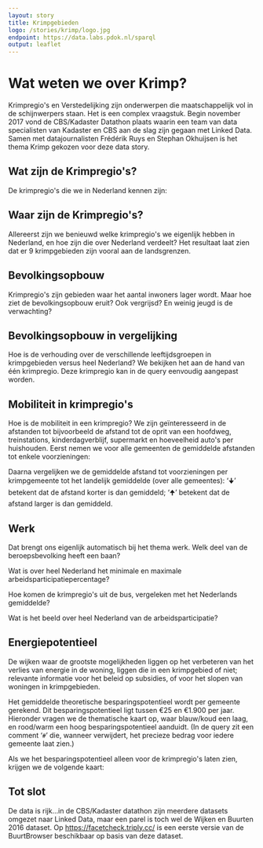 ```yaml
---
layout: story
title: Krimpgebieden
logo: /stories/krimp/logo.jpg
endpoint: https://data.labs.pdok.nl/sparql
output: leaflet
---
```



# Wat weten we over Krimp?
Krimpregio's en Verstedelijking zijn onderwerpen die maatschappelijk vol in de schijnwerpers staan. Het is een complex vraagstuk. Begin november 2017 vond de CBS/Kadaster Datathon plaats waarin een team van data specialisten van Kadaster en CBS aan de slag zijn gegaan met Linked Data. Samen met datajournalisten Frédérik Ruys en Stephan Okhuijsen is het thema Krimp gekozen voor deze data story.

## Wat zijn de Krimpregio's?
De krimpregio's die we in Nederland kennen zijn:

<div data-query
  data-query-sparql="krimpregionamen.rq">
</div>


## Waar zijn de Krimpregio's?

Allereerst zijn we benieuwd welke krimpregio's we eigenlijk hebben in Nederland, en hoe zijn die over Nederland verdeelt? Het resultaat laat zien dat er 9 krimpgebieden zijn vooral aan de landsgrenzen.

<div data-query
  data-query-sparql="krimpregios.rq">
</div>

## Bevolkingsopbouw

Krimpregio's zijn gebieden waar het aantal inwoners lager wordt. Maar hoe ziet de bevolkingsopbouw eruit? Ook vergrijsd? En weinig jeugd is de verwachting?

<div data-query="http://localhost:4000/stories/krimp/#query=PREFIX+cbs%3A+%3Chttps%3A%2F%2Fdata.pdok.nl%2Fcbs%2Fvocab%2F%3E%0APREFIX+wibu%3A+%3Chttps%3A%2F%2Fdata.pdok.nl%2Fcbs%2Fvocab%2F%3E%0APREFIX+geo%3A+%3Chttp%3A%2F%2Fwww.opengis.net%2Font%2Fgeosparql%23%3E%0APREFIX+dct%3A+%3Chttp%3A%2F%2Fpurl.org%2Fdc%2Fterms%2F%3E%0APREFIX+krimp%3A+%3Chttps%3A%2F%2Fdata.pdok.nl%2Fcbs%2Fid%2Fkrimpgebied%2F%3E%0APREFIX+rdfs%3A+%3Chttp%3A%2F%2Fwww.w3.org%2F2000%2F01%2Frdf-schema%23%3E%0Aselect+%3Fregionaam%0A((%3Finw_0_15+%2F+%3Finw_tot)+as+%3Ffactor_inwnrs_0_15_jr+)%0A((%3Finw_15_25+%2F+%3Finw_tot)+as+%3Ffactor_inwnrs_15_25_jr+)%0A((%3Finw_25_45+%2F+%3Finw_tot)+as+%3Ffactor_inwnrs_25_45_jr+)%0A((%3Finw_45_65+%2F+%3Finw_tot)+as+%3Ffactor_inwnrs_45_65_jr+)%0A((%3Finw_65_ouder+%2F+%3Finw_tot)+as+%3Ffactor_inwnrs_65_jr_plus+)%0A%7B%0A++select+%3Fregionaam+(sum(%3Fg_tot)+as+%3Finw_tot+)%0A++(sum(%3Fg_lg1)+as+%3Finw_0_15+)%0A++(sum(%3Fg_lg2)+as+%3Finw_15_25+)%0A++(sum(%3Fg_lg3)+as+%3Finw_25_45+)%0A++(sum(%3Fg_lg4)+as+%3Finw_45_65+)%0A++(sum(%3Fg_lg5)+as+%3Finw_65_ouder+)%0A++where+%7B%0A++++%7B%0A++++++select+*%0A++++++where+%7B%0A++++++++graph+%3Chttps%3A%2F%2Fdata.pdok.nl%2Fcbs%2Fkrimpgebieden_2016%3E+%7B%0A++++++++++%3Fgemeente+a+cbs%3AGemeente+.%0A++++++++++%3Fregio+%5Edct%3ApartOf+%3Fgemeente+.%0A++++++++%7D%0A++++++++graph+%3Chttps%3A%2F%2Fdata.pdok.nl%2Fcbs%2Fwijken_buurten_2016%3E+%7B%0A++++++++++%3Fgemeente+wibu%3Abevolking_Aantalinwoners_aantal+%3Fg_tot+%3B%0A++++++++++++++++++++wibu%3Abevolking_Leeftijdsgroepen_0tot15jaar_aantal+%3Fg_lg1+%3B%0A++++++++++++++++++++wibu%3Abevolking_Leeftijdsgroepen_15tot25jaar_aantal+%3Fg_lg2+%3B%0A++++++++++++++++++++wibu%3Abevolking_Leeftijdsgroepen_25tot45jaar_aantal+%3Fg_lg3+%3B%0A++++++++++++++++++++wibu%3Abevolking_Leeftijdsgroepen_45tot65jaar_aantal+%3Fg_lg4+%3B%0A++++++++++++++++++++wibu%3Abevolking_Leeftijdsgroepen_65jaarofouder_aantal+%3Fg_lg5+%3B%0A++++++++++.%0A++++++++%7D%0A++++++%7D%0A++++%7D%0A++++%3Fregio+rdfs%3Alabel+%3Fregionaam%0A++%7D%0A++group+by+%3Fregionaam%0A%7D%0A&contentTypeConstruct=text%2Fturtle&contentTypeSelect=application%2Fsparql-results%2Bjson&endpoint=https%3A%2F%2Fdata.labs.pdok.nl%2Fsparql&requestMethod=POST&tabTitle=Query&headers=%7B%7D&outputFormat=gchart&outputSettings=%7B%22chartConfig%22%3A%7B%22options%22%3A%7B%22hAxis%22%3A%7B%22useFormatFromData%22%3Atrue%2C%22minValue%22%3Anull%2C%22maxValue%22%3Anull%2C%22viewWindow%22%3Anull%2C%22viewWindowMode%22%3Anull%7D%2C%22legacyScatterChartLabels%22%3Atrue%2C%22legend%22%3A%22right%22%2C%22vAxes%22%3A%5B%7B%22useFormatFromData%22%3Atrue%2C%22viewWindow%22%3A%7B%22max%22%3Anull%2C%22min%22%3Anull%7D%2C%22minValue%22%3Anull%2C%22maxValue%22%3Anull%2C%22logScale%22%3Afalse%7D%2C%7B%22useFormatFromData%22%3Atrue%2C%22viewWindow%22%3A%7B%22max%22%3Anull%2C%22min%22%3Anull%7D%2C%22minValue%22%3Anull%2C%22maxValue%22%3Anull%2C%22logScale%22%3Afalse%7D%5D%2C%22isStacked%22%3Atrue%2C%22booleanRole%22%3A%22certainty%22%2C%22width%22%3A600%2C%22height%22%3A371%7D%2C%22state%22%3A%7B%7D%2C%22view%22%3A%7B%22columns%22%3Anull%2C%22rows%22%3Anull%7D%2C%22isDefaultVisualization%22%3Afalse%2C%22chartType%22%3A%22ColumnChart%22%7D%2C%22motionChartState%22%3Anull%7D"
  data-query-output="gchart"
  data-query-sparql="leeftijdscategorien.rq">
</div>


<div data-query
  data-query-sparql="leeftijdscatWijk.rq">
</div>

## Bevolkingsopbouw in vergelijking
Hoe is de verhouding over de verschillende leeftijdsgroepen in krimpgebieden versus heel Nederland?
We bekijken het aan de hand van één krimpregio. Deze krimpregio kan in de query eenvoudig aangepast worden.

<div data-query="http://localhost:4000/stories/krimp/#query=PREFIX+cbs%3A+%3Chttps%3A%2F%2Fdata.pdok.nl%2Fcbs%2Fvocab%2F%3E%0APREFIX+wibu%3A+%3Chttps%3A%2F%2Fdata.pdok.nl%2Fcbs%2Fvocab%2F%3E%0APREFIX+geo%3A+%3Chttp%3A%2F%2Fwww.opengis.net%2Font%2Fgeosparql%23%3E%0APREFIX+dct%3A+%3Chttp%3A%2F%2Fpurl.org%2Fdc%2Fterms%2F%3E%0APREFIX+krimp%3A+%3Chttps%3A%2F%2Fdata.pdok.nl%2Fcbs%2Fid%2Fkrimpgebied%2F%3E%0APREFIX+rdfs%3A+%3Chttp%3A%2F%2Fwww.w3.org%2F2000%2F01%2Frdf-schema%23%3E%0Aselect+%3Fregionaam+%3Ffactor_inwnrs_0_15_jr+%3Ffactor_inwnrs_15_25_jr+%3Ffactor_inwnrs_25_45_jr+%3Ffactor_inwnrs_45_65_jr+%3Ffactor_inwnrs_65_jr_plus%0Awhere+%7B%0A++%7B%0A++++select+%3Fregionaam%0A++++((%3Finw_0_15+%2F+%3Finw_tot)+as+%3Ffactor_inwnrs_0_15_jr+)%0A++++((%3Finw_15_25+%2F+%3Finw_tot)+as+%3Ffactor_inwnrs_15_25_jr+)%0A++++((%3Finw_25_45+%2F+%3Finw_tot)+as+%3Ffactor_inwnrs_25_45_jr+)%0A++++((%3Finw_45_65+%2F+%3Finw_tot)+as+%3Ffactor_inwnrs_45_65_jr+)%0A++++((%3Finw_65_ouder+%2F+%3Finw_tot)+as+%3Ffactor_inwnrs_65_jr_plus+)%0A++++%7B%0A++++++select+%3Fregionaam+(sum(%3Fg_tot)+as+%3Finw_tot+)%0A++++++(sum(%3Fg_lg1)+as+%3Finw_0_15+)%0A++++++(sum(%3Fg_lg2)+as+%3Finw_15_25+)%0A++++++(sum(%3Fg_lg3)+as+%3Finw_25_45+)%0A++++++(sum(%3Fg_lg4)+as+%3Finw_45_65+)%0A++++++(sum(%3Fg_lg5)+as+%3Finw_65_ouder+)%0A++++++where+%7B%0A++++++++%7B%0A++++++++++select+*%0A++++++++++where+%7B%0A++++++++++++graph+%3Chttps%3A%2F%2Fdata.pdok.nl%2Fcbs%2Fkrimpgebieden_2016%3E+%7B%0A++++++++++++++%3Fgemeente+a+cbs%3AGemeente+.%0A++++++++++++++%3Fregio+%5Edct%3ApartOf+%3Fgemeente+.%0A++++%09++++++filter(%3Fregio+%3D+krimp%3ADeMarne+)%0A++++++++++++%7D%0A++++++++++++graph+%3Chttps%3A%2F%2Fdata.pdok.nl%2Fcbs%2Fwijken_buurten_2016%3E+%7B%0A++++++++++++++%3Fgemeente+wibu%3Abevolking_Aantalinwoners_aantal+%3Fg_tot+%3B%0A++++++++++++++++++++++++wibu%3Abevolking_Leeftijdsgroepen_0tot15jaar_aantal+%3Fg_lg1+%3B%0A++++++++++++++++++++++++wibu%3Abevolking_Leeftijdsgroepen_15tot25jaar_aantal+%3Fg_lg2+%3B%0A++++++++++++++++++++++++wibu%3Abevolking_Leeftijdsgroepen_25tot45jaar_aantal+%3Fg_lg3+%3B%0A++++++++++++++++++++++++wibu%3Abevolking_Leeftijdsgroepen_45tot65jaar_aantal+%3Fg_lg4+%3B%0A++++++++++++++++++++++++wibu%3Abevolking_Leeftijdsgroepen_65jaarofouder_aantal+%3Fg_lg5+%3B%0A++++++++++++++++++++++++.%0A++++++++++++%7D%0A++++++++++%7D%0A++++++++%7D%0A++++++++%3Fregio+rdfs%3Alabel+%3Fregionaam%0A++++++%7D%0A++++++group+by+%3Fregionaam%0A++++%7D%0A++%7D%0A++union+%7B%0A++++select+%3Fregionaam%0A++++((%3Finw_0_15+%2F+%3Finw_tot)+as+%3Ffactor_inwnrs_0_15_jr+)%0A++++((%3Finw_15_25+%2F+%3Finw_tot)+as+%3Ffactor_inwnrs_15_25_jr+)%0A++++((%3Finw_25_45+%2F+%3Finw_tot)+as+%3Ffactor_inwnrs_25_45_jr+)%0A++++((%3Finw_45_65+%2F+%3Finw_tot)+as+%3Ffactor_inwnrs_45_65_jr+)%0A++++((%3Finw_65_ouder+%2F+%3Finw_tot)+as+%3Ffactor_inwnrs_65_jr_plus+)%0A++++%7B%0A++++++select+%3Fregionaam+(sum(%3Fg_tot)+as+%3Finw_tot+)%0A++++++(sum(%3Fg_lg1)+as+%3Finw_0_15+)%0A++++++(sum(%3Fg_lg2)+as+%3Finw_15_25+)%0A++++++(sum(%3Fg_lg3)+as+%3Finw_25_45+)%0A++++++(sum(%3Fg_lg4)+as+%3Finw_45_65+)%0A++++++(sum(%3Fg_lg5)+as+%3Finw_65_ouder+)%0A++++++where+%7B%0A++++++++%7B%0A++++++++++select+*%0A++++++++++where+%7B%0A++++++++++++graph+%3Chttps%3A%2F%2Fdata.pdok.nl%2Fcbs%2Fwijken_buurten_2016%3E+%7B%0A++++++++++++++%3Fnl+a+cbs%3ALand+%3B%0A++++++++++++++++++wibu%3Abevolking_Aantalinwoners_aantal+%3Fg_tot+%3B%0A++++++++++++++++++wibu%3Abevolking_Leeftijdsgroepen_0tot15jaar_aantal+%3Fg_lg1+%3B%0A++++++++++++++++++wibu%3Abevolking_Leeftijdsgroepen_15tot25jaar_aantal+%3Fg_lg2+%3B%0A++++++++++++++++++wibu%3Abevolking_Leeftijdsgroepen_25tot45jaar_aantal+%3Fg_lg3+%3B%0A++++++++++++++++++wibu%3Abevolking_Leeftijdsgroepen_45tot65jaar_aantal+%3Fg_lg4+%3B%0A++++++++++++++++++wibu%3Abevolking_Leeftijdsgroepen_65jaarofouder_aantal+%3Fg_lg5+%3B%0A++++++++++++++++++wibu%3Aregioaanduiding_Gemeentenaam_naam+%3Fregionaam%0A++++++++++++++.%0A++++++++++++%7D%0A++++++++++%7D%0A++++++++%7D%0A++++++%7D%0A++++++group+by+%3Fregionaam%0A++++%7D%0A++%7D%0A%7D%0A&contentTypeConstruct=text%2Fturtle&contentTypeSelect=application%2Fsparql-results%2Bjson&endpoint=https%3A%2F%2Fdata.labs.pdok.nl%2Fsparql&requestMethod=POST&tabTitle=Query&headers=%7B%7D&outputFormat=gchart&outputSettings=%7B%22chartConfig%22%3A%7B%22options%22%3A%7B%22hAxis%22%3A%7B%22useFormatFromData%22%3Atrue%2C%22minValue%22%3Anull%2C%22maxValue%22%3Anull%2C%22viewWindow%22%3Anull%2C%22viewWindowMode%22%3Anull%7D%2C%22legacyScatterChartLabels%22%3Atrue%2C%22vAxes%22%3A%5B%7B%22useFormatFromData%22%3Atrue%2C%22viewWindow%22%3A%7B%22max%22%3Anull%2C%22min%22%3Anull%7D%2C%22minValue%22%3Anull%2C%22maxValue%22%3Anull%2C%22logScale%22%3Afalse%7D%2C%7B%22useFormatFromData%22%3Atrue%2C%22viewWindow%22%3A%7B%22max%22%3Anull%2C%22min%22%3Anull%7D%2C%22minValue%22%3Anull%2C%22maxValue%22%3Anull%2C%22logScale%22%3Afalse%7D%5D%2C%22isStacked%22%3Atrue%2C%22booleanRole%22%3A%22certainty%22%2C%22legend%22%3A%22right%22%2C%22width%22%3A600%2C%22height%22%3A371%7D%2C%22state%22%3A%7B%7D%2C%22view%22%3A%7B%22columns%22%3Anull%2C%22rows%22%3Anull%7D%2C%22isDefaultVisualization%22%3Afalse%2C%22chartType%22%3A%22ColumnChart%22%7D%2C%22motionChartState%22%3Anull%7D"
  data-query-output="gchart"
  data-query-sparql="leeftijdscatKrimpVsNL.rq">
</div>


## Mobiliteit in krimpregio's

Hoe is de mobiliteit in een krimpregio? We zijn geïnteresseerd in de afstanden tot bijvoorbeeld de afstand tot de oprit van een hoofdweg, treinstations, kinderdagverblijf, supermarkt en hoeveelheid auto's per huishouden. Eerst nemen
we voor alle gemeenten de gemiddelde afstanden tot enkele voorzieningen:

<div data-query data-query-sparql="mobiliteit1.rq"></div>

Daarna vergelijken we de gemiddelde afstand tot voorzieningen per
krimpgemeente tot het landelijk gemiddelde (over alle gemeentes): ‘🠋’
betekent dat de afstand korter is dan gemiddeld; ‘🠉’ betekent dat de
afstand larger is dan gemiddeld.

<div data-query data-query-sparql="mobiliteit2.rq"></div>


## Werk
Dat brengt ons eigenlijk automatisch bij het thema werk. Welk deel van de beroepsbevolking heeft een baan?

<div data-query
  data-query-sparql="arbeidsparticipatieKrimp.rq">
</div>

Wat is over heel Nederland het minimale en maximale arbeidsparticipatiepercentage?

<div data-query
  data-query-output="table"
  data-query-sparql="rangeArbeidsparticipatie.rq">
</div>

Hoe komen de krimpregio's uit de bus, vergeleken met het Nederlands gemiddelde?

<div data-query
  data-query-sparql="thematischeKrimp.rq">
</div>

Wat is het beeld over heel Nederland van de arbeidsparticipatie?

<div data-query
  data-query-sparql="thematischeArbeidspNl.rq">
</div>



## Energiepotentieel

De wijken waar de grootste mogelijkheden liggen op het verbeteren van
het verlies van energie in de woning, liggen die in een krimpgebied of
niet; relevante informatie voor het beleid op subsidies, of voor het
slopen van woningen in krimpgebieden.

Het gemiddelde theoretische besparingspotentieel wordt per gemeente
gerekend.  Dit besparingspotentieel ligt tussen €25 en €1.900 per
jaar.  Hieronder vragen we de thematische kaart op, waar blauw/koud
een laag, en rood/warm een hoog besparingspotentieel aanduidt.  (In de
query zit een comment ‘<code>#</code>’ die, wanneer verwijdert, het
precieze bedrag voor iedere gemeente laat zien.)

<div data-query data-query-sparql="energiepotentieel1.rq">
</div>

Als we het besparingspotentieel alleen voor de krimpregio's laten
zien, krijgen we de volgende kaart:

<div data-query data-query-sparql="energiepotentieel2.rq">
</div>

## Tot slot

De data is rijk...in de CBS/Kadaster datathon zijn meerdere datasets
omgezet naar Linked Data, maar een parel is toch wel de Wijken en
Buurten 2016 dataset.  Op https://facetcheck.triply.cc/ is een eerste
versie van de BuurtBrowser beschikbaar op basis van deze dataset.
